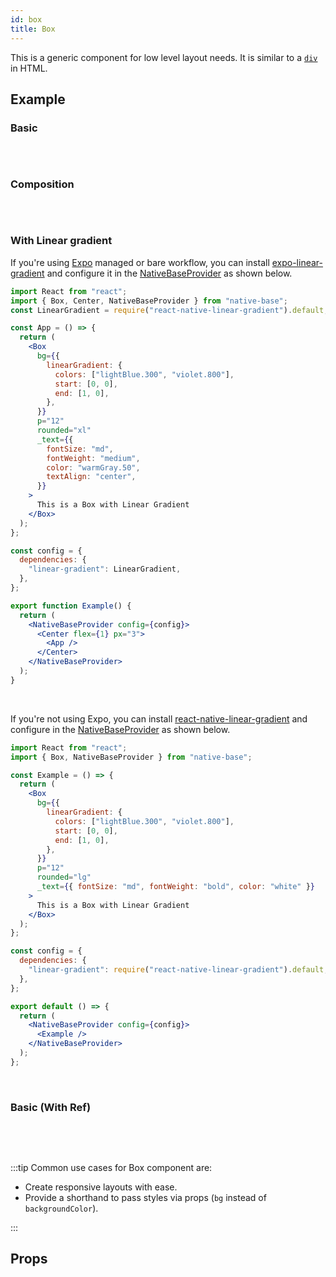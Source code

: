 ```yaml
---
id: box
title: Box
---
```


This is a generic component for low level layout needs. It is similar to a [`div`](https://developer.mozilla.org/en-US/docs/Web/HTML/Element/div) in HTML.

## Example

### Basic

```ComponentSnackPlayer path=components,primitives,Box,basic.tsx

```

<br/>

### Composition

```ComponentSnackPlayer path=components,primitives,Box,composition.tsx

```

<br/>

### With Linear gradient

If you're using [Expo](https://docs.expo.io/) managed or bare workflow, you can install [expo-linear-gradient](https://docs.expo.io/versions/latest/sdk/linear-gradient/) and configure it in the [NativeBaseProvider](setup-provider#add-external-dependencies-optional) as shown below.

```jsx isLive
import React from "react";
import { Box, Center, NativeBaseProvider } from "native-base";
const LinearGradient = require("react-native-linear-gradient").default;

const App = () => {
  return (
    <Box
      bg={{
        linearGradient: {
          colors: ["lightBlue.300", "violet.800"],
          start: [0, 0],
          end: [1, 0],
        },
      }}
      p="12"
      rounded="xl"
      _text={{
        fontSize: "md",
        fontWeight: "medium",
        color: "warmGray.50",
        textAlign: "center",
      }}
    >
      This is a Box with Linear Gradient
    </Box>
  );
};

const config = {
  dependencies: {
    "linear-gradient": LinearGradient,
  },
};

export function Example() {
  return (
    <NativeBaseProvider config={config}>
      <Center flex={1} px="3">
        <App />
      </Center>
    </NativeBaseProvider>
  );
}
```

<br/>

If you're not using Expo, you can install [react-native-linear-gradient](https://www.npmjs.com/package/react-native-linear-gradient) and configure in the [NativeBaseProvider](setup-provider#add-external-dependencies-optional) as shown below.

```jsx
import React from "react";
import { Box, NativeBaseProvider } from "native-base";

const Example = () => {
  return (
    <Box
      bg={{
        linearGradient: {
          colors: ["lightBlue.300", "violet.800"],
          start: [0, 0],
          end: [1, 0],
        },
      }}
      p="12"
      rounded="lg"
      _text={{ fontSize: "md", fontWeight: "bold", color: "white" }}
    >
      This is a Box with Linear Gradient
    </Box>
  );
};

const config = {
  dependencies: {
    "linear-gradient": require("react-native-linear-gradient").default,
  },
};

export default () => {
  return (
    <NativeBaseProvider config={config}>
      <Example />
    </NativeBaseProvider>
  );
};
```

<br/>

### Basic (With Ref)

```ComponentSnackPlayer path=components,primitives,Box,WithRef.tsx

```

<br/>
<br/>

:::tip Common use cases for Box component are:

- Create responsive layouts with ease.
- Provide a shorthand to pass styles via props (`bg` instead of `backgroundColor`).

:::

## Props

```ComponentPropTable path=primitives,Box,index.tsx showStylingProps=true

```
